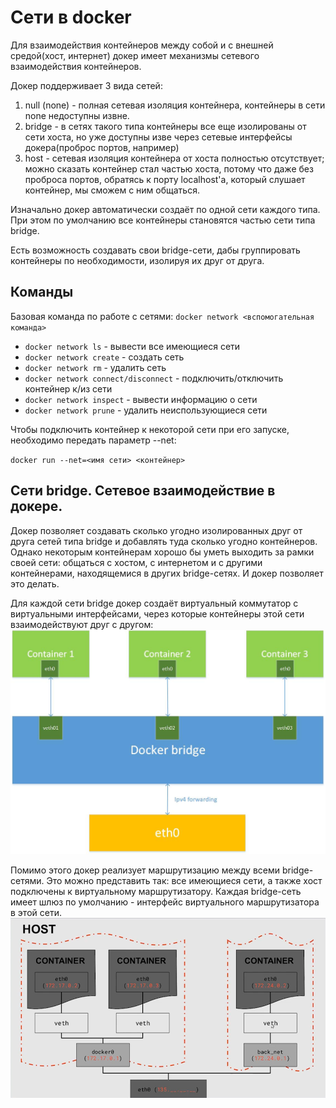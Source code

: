 # Сети в docker
Для взаимодействия контейнеров между собой и с внешней средой(хост, интернет) докер имеет механизмы сетевого взаимодействия контейнеров.

Докер поддерживает 3 вида сетей:
1. null (none) - полная сетевая изоляция контейнера, контейнеры в сети none недоступны извне.
2. bridge - в сетях такого типа контейнеры все еще изолированы от сети хоста, но уже доступны изве через сетевые интерфейсы докера(проброс портов, например)
3. host - сетевая изоляция контейнера от хоста полностью отсутствует; можно сказать контейнер стал частью хоста, потому что даже без проброса портов, обратясь к порту localhost'а, который слушает контейнер, мы сможем с ним общаться.

 Изначально докер автоматически создаёт по одной сети каждого типа. При этом по умолчанию все контейнеры становятся частью сети типа bridge. 

 Есть возможность создавать свои bridge-сети, дабы группировать контейнеры по необходимости, изолируя их друг от друга. 

## Команды
 Базовая команда по работе с сетями: `docker network <вспомогательная команда>`
 - `docker network ls` - вывести все имеющиеся сети
 - `docker network create` - создать сеть
 - `docker network rm` - удалить сеть
 - `docker network connect/disconnect` - подключить/отключить контейнер к/из сети
 - `docker network inspect` - вывести информацию о сети
 - `docker network prune` - удалить неиспользующиеся сети


Чтобы подключить контейнер к некоторой сети при его запуске, необходимо передать параметр --net:

`docker run --net=<имя сети> <контейнер>`

## Сети bridge. Сетевое взаимодействие в докере.
Докер позволяет создавать сколько угодно изолированных друг от друга сетей типа bridge и добавлять туда сколько угодно контейнеров. Однако некоторым контейнерам хорошо бы уметь выходить за рамки своей сети: общаться с хостом, с интернетом и с другими контейнерами, находящемися в других bridge-сетях. И докер позволяет это делать.

Для каждой сети bridge докер создаёт виртуальный коммутатор с виртуальными интерфейсами, через которые контейнеры этой сети взаимодействуют друг с другом:
![bridge](bridge.jpg)

Помимо этого докер реализует маршрутизацию между всеми bridge-сетями. Это можно представить так: все имеющиеся сети, а также хост подключены к виртуальному маршрутизатору. Каждая bridge-сеть имеет шлюз по умолчанию - интерфейс виртуального маршрутизатора в этой сети. 
![net](net.png)
